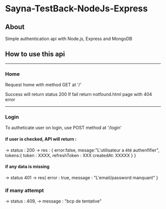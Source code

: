 # Sayna-TestBack-NodeJs-Express

## About
Simple authentication api with Node.js, Express and MongoDB

## How to use this api
--------------------------------
### Home
Request home with method GET at '/'

Success will return status 200
If fail return notfound.html page with 404 error

---------------------------------

### Login
To autheticate user on login, use POST method at '/login'

#### if user is checked, API will return : 
-> status : 200 
-> res : {
  error:false,
  mesage:"L'utilisateur a été authenfifier",
  tokens:{
    token : XXXX,
    refreshToken : XXX
    createdAt: XXXXX
    }
}

#### if any data is missing
-> status 401
-> res{
  error : true,
  message : "L'email/password manquant"
}

### if many attempt
-> status : 409,
-> message : "bcp de tentative"



